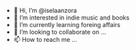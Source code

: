 - 👋 Hi, I’m @iselaanzora
- 👀 I’m interested in indie music and books
- 🌱 I’m currently learning foreing affairs
- 💞️ I’m looking to collaborate on ...
- 📫 How to reach me ...

<!---
iselaanzora/iselaanzora is a ✨ special ✨ repository because its `README.md` (this file) appears on your GitHub profile.
You can click the Preview link to take a look at your changes.
--->
